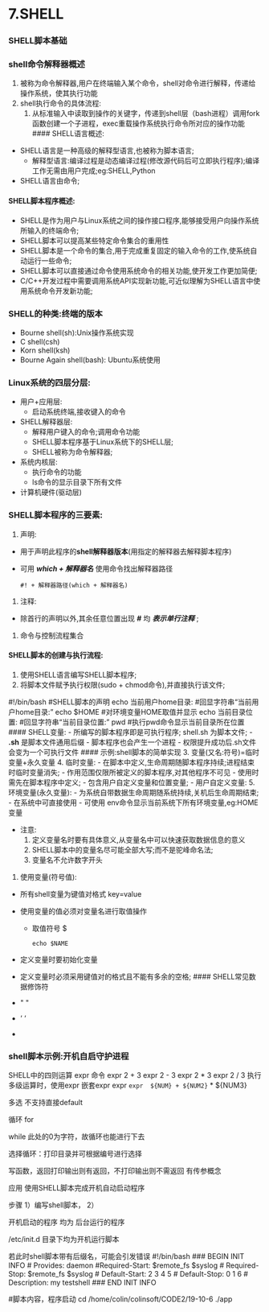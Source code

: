 # 7.SHELL

### SHELL脚本基础

### shell命令解释器概述

1. 被称为命令解释器,用户在终端输入某个命令，shell对命令进行解释，传递给操作系统，使其执行功能
2. shell执行命令的具体流程:
    1. 从标准输入中读取到操作的关键字，传递到shell层（bash进程）调用fork函数创建一个子进程，exec重载操作系统执行命令所对应的操作功能 #### SHELL语言概述:
- SHELL语言是一种高级的解释型语言,也被称为脚本语言;
    - 解释型语言:编译过程是动态编译过程(修改源代码后可立即执行程序);编译工作无需由用户完成;eg:SHELL,Python
- SHELL语言由命令;

#### SHELL脚本程序概述:

- SHELL是作为用户与Linux系统之间的操作接口程序,能够接受用户向操作系统所输入的终端命令;
- SHELL脚本可以提高某些特定命令集合的重用性
- SHELL脚本是一个命令的集合,用于完成重复固定的输入命令的工作,使系统自动运行一些命令;
- SHELL脚本可以直接通过命令使用系统命令的相关功能,使开发工作更加简便;
- C/C++开发过程中需要调用系统API实现新功能,可近似理解为SHELL语言中使用系统命令开发新功能;

### SHELL的种类:终端的版本

- Bourne shell(sh):Unix操作系统实现
- C shell(csh)
- Korn shell(ksh)
- Bourne Again shell(bash): Ubuntu系统使用

### Linux系统的四层分层:

- 用户+应用层:
    - 启动系统终端,接收键入的命令
- SHELL解释器层:
    - 解释用户键入的命令;调用命令功能
    - SHELL脚本程序基于Linux系统下的SHELL层;
    - SHELL被称为命令解释器;
- 系统内核层:
    - 执行命令的功能
    - ls命令的显示目录下所有文件
- 计算机硬件(驱动层)

### SHELL脚本程序的三要素:

1. 声明:
- 用于声明此程序的**shell解释器版本**(用指定的解释器去解释脚本程序)
- 可用 ***which + 解释器名*** 使用命令找出解释器路径
    
    ```
    #! + 解释器路径(which + 解释器名)
    ```
    
1. 注释:
- 除首行的声明以外,其余任意位置出现 ***#*** 均 ***表示单行注释*** ;
1. 命令与控制流程集合 

#### SHELL脚本的创建与执行流程:

1. 使用SHELL语言编写SHELL脚本程序;
2. 将脚本文件赋予执行权限(sudo + chmod命令),并直接执行该文件;

#!/bin/bash #SHELL脚本的声明 echo 当前用户home目录: #回显字符串“当前用户home目录:” echo $HOME #对环境变量HOME取值并显示 echo 当前目录位置: #回显字符串“当前目录位置:” pwd #执行pwd命令显示当前目录所在位置 #### SHELL变量:
    - 所编写的脚本程序即是可执行程序; shell.sh 为脚本文件;
    - **.sh** 是脚本文件通用后缀
    - 脚本程序也会产生一个进程
    - 权限提升成功后.sh文件会变为一个可执行文件 #### 示例:shell脚本的简单实现
3. 变量(又名:符号)=临时变量+永久变量
4. 临时变量: - 在脚本中定义,生命周期随脚本程序持续;进程结束时临时变量消失; - 作用范围仅限所被定义的脚本程序,对其他程序不可见 - 使用时需先在脚本程序中定义; - 包含用户自定义变量和位置变量;
    - 用户自定义变量:
5. 环境变量(永久变量): - 为系统自带数据生命周期随系统持续,关机后生命周期结束; - 在系统中可直接使用 - 可使用 env命令显示当前系统下所有环境变量,eg:HOME变量
- 注意:
    1. 定义变量名时要有具体意义,从变量名中可以快速获取数据信息的意义
    2. SHELL脚本中的变量名尽可能全部大写;而不是驼峰命名法;
    3. 变量名不允许数字开头
1. 使用变量(符号值):
- 所有shell变量为键值对格式 key=value
- 使用变量的值必须对变量名进行取值操作
    - 取值符号 $
        
        ```
        echo $NAME
        ```
        
- 定义变量时要初始化变量
- 定义变量时必须采用键值对的格式且不能有多余的空格; #### SHELL常见数据修饰符
- " "
- ’ ’
- ` `

### shell脚本示例:开机自启守护进程

SHELL中的四则运算 expr 命令 expr 2 + 3 expr 2 - 3 expr 2 * 3 expr 2 / 3 执行多级运算时，使用expr 嵌套expr expr `expr  ${NUM} + ${NUM2}` * ${NUM3}

多选 不支持直接default

循环 for

while 此处的0为字符，故循环也能进行下去

选择循环：打印目录并可根据编号进行选择

写函数，返回打印输出则有返回，不打印输出则不需返回 有传参概念

应用 使用SHELL脚本完成开机自动启动程序

步骤 1）编写shell脚本， 2）

开机启动的程序 均为 后台运行的程序

/etc/init.d 目录下均为开机运行脚本

若此时shell脚本带有后缀名，可能会引发错误 #!/bin/bash ### BEGIN INIT INFO # Provides: daemon #Required-Start: $remote_fs $syslog # Required-Stop: $remote_fs $syslog # Default-Start: 2 3 4 5 # Default-Stop: 0 1 6 # Description: my testshell ### END INIT INFO

#脚本内容，程序启动 cd /home/colin/colinsoft/CODE2/19-10-6 ./app